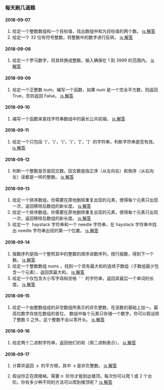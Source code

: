 ### 每天刷几道题

#### 2018-09-07

1. 给定一个整数数组和一个目标值，找出数组中和为目标值的两个数。
   [js 解答](https://github.com/homobulla/algorithm/blob/master/1.two-sum.js)
2. 给定一个 32 位有符号整数，将整数中的数字进行反转。
   [js 解答](https://github.com/homobulla/algorithm/blob/master/2.reverse-integer.js)

#### 2018-09-08

1. 给定一个罗马数字，将其转换成整数。输入确保在 1 到 3999 的范围内。
   [js 解答](https://github.com/homobulla/algorithm/blob/master/13.roman-to-integer.js)

#### 2018-09-09

1. 给定一个正整数 num，编写一个函数，如果 num 是一个完全平方数，则返回 True，否则返回 False。
   [js 解答](https://github.com/homobulla/algorithm/blob/master/isPerfectSquare.js)

#### 2018-09-10

1. 编写一个函数来查找字符串数组中的最长公共前缀。
   [js 解答](https://github.com/homobulla/algorithm/blob/master/14.longest-common-prefix.js)

#### 2018-09-11

1. 给定一个只包括 '('，')'，'{'，'}'，'['，']'  的字符串，判断字符串是否有效。
   [js 解答](https://github.com/homobulla/algorithm/blob/master/20.valid-parentheses.js)

#### 2018-09-12

1. 判断一个整数是否是回文数。回文数是指正序（从左向右）和倒序（从右向左）读都是一样的整数。
   [js 解答](https://github.com/homobulla/algorithm/blob/master/9.palindrome-number.js)

#### 2018-09-13

1. 给定一个排序数组，你需要在原地删除重复出现的元素，使得每个元素只出现一次，返回移除后数组的新长度。
   [js 解答](https://github.com/homobulla/algorithm/blob/master/26.remove-duplicates-from-sorted-array.js)
2. 给定一个排序数组，你需要在原地删除重复出现的元素，使得每个元素只出现一次，返回移除后数组的新长度。
   [js 解答](https://github.com/homobulla/algorithm/blob/master/27.remove-element.js)
3. 给定一个  haystack 字符串和一个 needle 字符串，在 haystack 字符串中找出 needle 字符串出现的第一个位置。
   [js 解答](https://github.com/homobulla/algorithm/blob/master/28.implement-strstr.js)

#### 2018-09-14

1. 报数序列是指一个整照其中的整数的顺序进数序列，按行报数，得到下一个数。
   [js 解答](https://github.com/homobulla/algorithm/blob/master/38.count-and-say.js)
2. 给定一个整数数组 nums ，找到一个具有最大和的连续子数组（子数组最少包含一个元素），返回其最大和。
   [js 解答](https://github.com/homobulla/algorithm/blob/master/53.maximum-subarray.js)
3. 给定一个仅包含大小写字母和空格  ' '  的字符串，返回其最后一个单词的长度。
   [js 解答](https://github.com/homobulla/algorithm/blob/master/58.length-of-last-word.js)

#### 2018-09-15

1. 给定一个由整数组成的非空数组所表示的非负整数，在该数的基础上加一。最高位数字存放在数组的首位， 数组中每个元素只存储一个数字。你可以假设除了整数 0 之外，这个整数不会以零开头。
   [js 解答](https://github.com/homobulla/algorithm/blob/master/66.js)

#### 2018-09-16

1. 给定两个二进制字符串，返回他们的和（用二进制表示）。
   [js 解答](https://github.com/homobulla/algorithm/blob/master/67.js)

#### 2018-09-17

1. 计算并返回  x  的平方根，其中  x 是非负整数。
   [js 解答](https://github.com/homobulla/algorithm/blob/master/69.sqrtx.js)

2. 假设你正在爬楼梯。需要 n  阶你才能到达楼顶。每次你可以爬 1 或 2 个台阶。你有多少种不同的方法可以爬到楼顶呢？
   [js 解答](https://github.com/homobulla/algorithm/blob/master/70.climbing-stairs.js)
